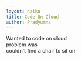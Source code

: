 ```yaml
---
layout: haiku
title: Code On Cloud
author: Pradyumna
---
```


Wanted to code on cloud<br>
problem was<br>
couldn't find a chair to sit on<br>

